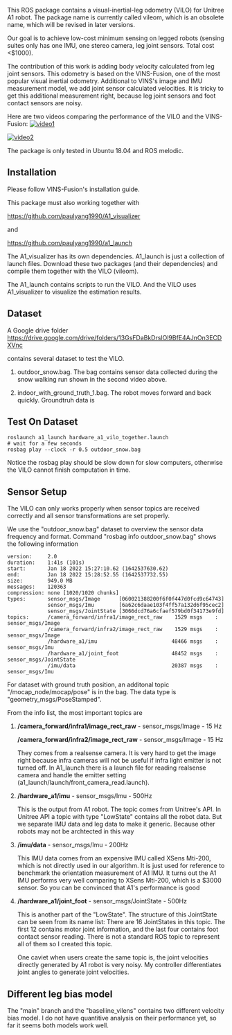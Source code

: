 This ROS package contains a visual-inertial-leg odometry (VILO) for Unitree A1 robot. The package name is currently called vileom, which is an obsolete name, which will be revised in later versions. 

Our goal is to achieve low-cost minimum sensing on legged robots (sensing suites only has one IMU, one stereo camera, leg joint sensors. Total cost <$1000).

The contribution of this work is adding body velocity calculated from leg joint sensors. This odometry is based on the VINS-Fusion, one of the most popular visual inertial odometry. Additional to VINS's image and IMU measurement model, we add joint sensor calculated velocities. It is tricky to get this additional measurement right, because leg joint sensors and foot contact sensors are noisy. 

Here are two videos comparing the performance of the VILO and the VINS-Fusion:
[![video1](https://img.youtube.com/vi/jq9ijL9z3RI/0.jpg)](https://www.youtube.com/watch?v=jq9ijL9z3RI)

[![video2](https://img.youtube.com/vi/oNwwQ0l-O4U/0.jpg)](https://www.youtube.com/watch?v=oNwwQ0l-O4U)


The package is only tested in Ubuntu 18.04 and ROS melodic. 

## Installation
Please follow VINS-Fusion's installation guide. 


This package must also working together with 

https://github.com/paulyang1990/A1_visualizer

and

https://github.com/paulyang1990/a1_launch

The A1_visualizer has its own dependencies. A1_launch is just a collection of launch files. Download these two packages (and their dependencies) and compile them together with the VILO (vileom).

The A1_launch contains scripts to run the VILO. And the VILO uses A1_visualizer to visualize the estimation results. 

## Dataset
A Google drive folder https://drive.google.com/drive/folders/13GsFDaBkDrslOl9BfE4AJnOn3ECDXVnc

contains several dataset to test the VILO. 

1. outdoor_snow.bag. The bag contains sensor data collected during the snow walking run shown in the second video above. 

2. indoor_with_ground_truth_1.bag. The robot moves forward and back quickly. Groundtruh data is 

## Test On Dataset

```
roslaunch a1_launch hardware_a1_vilo_together.launch
# wait for a few seconds
rosbag play --clock -r 0.5 outdoor_snow.bag
```
Notice the rosbag play should be slow down for slow computers, otherwise the VILO cannot finish computation in time. 
## Sensor Setup
The VILO can only works properly when sensor topics are received correctly and all sensor transformations are set properly. 

We use the "outdoor_snow.bag" dataset to overview the sensor data frequency and format. Command "rosbag info outdoor_snow.bag" shows the following information
```
version:     2.0
duration:    1:41s (101s)
start:       Jan 18 2022 15:27:10.62 (1642537630.62)
end:         Jan 18 2022 15:28:52.55 (1642537732.55)
size:        949.0 MB
messages:    120363
compression: none [1020/1020 chunks]
types:       sensor_msgs/Image      [060021388200f6f0f447d0fcd9c64743]
             sensor_msgs/Imu        [6a62c6daae103f4ff57a132d6f95cec2]
             sensor_msgs/JointState [3066dcd76a6cfaef579bd0f34173e9fd]
topics:      /camera_forward/infra1/image_rect_raw    1529 msgs    : sensor_msgs/Image     
             /camera_forward/infra2/image_rect_raw    1529 msgs    : sensor_msgs/Image     
             /hardware_a1/imu                        48466 msgs    : sensor_msgs/Imu       
             /hardware_a1/joint_foot                 48452 msgs    : sensor_msgs/JointState
             /imu/data                               20387 msgs    : sensor_msgs/Imu

```
For dataset with ground truth position, an additonal topic "/mocap_node/mocap/pose" is in the bag. The data type is "geometry_msgs/PoseStamped".

From the info list, the most important topics are 

1. **/camera_forward/infra1/image_rect_raw**   -  sensor_msgs/Image - 15 Hz

   **/camera_forward/infra2/image_rect_raw**   -  sensor_msgs/Image - 15 Hz

   They comes from a realsense camera. It is very hard to get the image right because infra cameras will not be useful if infra light emitter is not turned off. In A1_launch there is a launch file for reading realsense camera and handle the emitter setting (a1_launch/launch/front_camera_read.launch).

2. **/hardware_a1/imu**  -  sensor_msgs/Imu - 500Hz

   This is the output from A1 robot. The topic comes from Unitree's API. In Unitree API a topic with type "LowState" contains all the robot data. But we separate IMU data and leg data to make it generic. Because other robots may not be archtected in this way 

3. **/imu/data**   -  sensor_msgs/Imu - 200Hz

   This IMU data comes from an expensive IMU called XSens Mti-200, which is not directly used in our algorithm. It is just used for reference to benchmark the orientation measurement of A1 IMU. It turns out the A1 IMU performs very well comparing to XSens Mti-200, which is a $3000 sensor. So you can be convinced that A1's performance is good

4. **/hardware_a1/joint_foot**  - sensor_msgs/JointState - 500Hz
 

   This is another part of the "LowState". The structure of this JointState can be seen from its name list: There are 16 JointStates in this topic. The first 12 contains motor joint information, and the last four contains foot contact sensor reading. There is not a standard ROS topic to represent all of them so I created this topic. 

   One caviet when users create the same topic is, the joint velocities directly generated by A1 robot is very noisy. My controller differentiates joint angles to generate joint velocities. 
## Different leg bias model
The "main" branch and the "baseliine_vilens" contains two different velocity bias model. I do not have quantitive analysis on their performance yet, so far it seems both models work well. 
